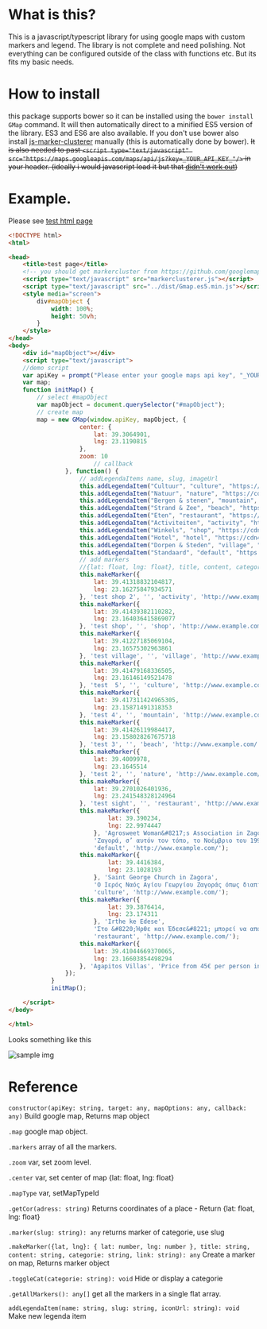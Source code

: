 # What is this?

This is a javascript/typescript library for using google maps with custom markers and legend. The library is not complete and need polishing. Not everything can be configured outside of the class with functions etc. But its fits my basic needs.

# How to install

this package supports bower so it can be installed using the `bower install GMap` command. It will then automatically direct to a minified ES5 version of the library. ES3 and ES6 are also available. If you don't use bower also install [js-marker-clusterer][js-marker-clusterer]
manually (this is automatically done by bower). ~~It is also needed to past `<script type="text/javascript" src="https://maps.googleapis.com/maps/api/js?key=_YOUR_API_KEY_"/>` in your header. (ideally i would javascript load it but that [didn't work out][stackOverflow])~~

# Example.

Please see [test html page][test]
```html
<!DOCTYPE html>
<html>

<head>
    <title>test page</title>
    <!-- you should get markercluster from https://github.com/googlemaps/js-marker-clusterer -->
    <script type="text/javascript" src="markerclusterer.js"></script>
    <script type="text/javascript" src="../dist/Gmap.es5.min.js"></script>
    <style media="screen">
        div#mapObject {
            width: 100%;
            height: 50vh;
        }
    </style>
</head>
<body>
    <div id="mapObject"></div>
    <script type="text/javascript">
    //demo script
    var apiKey = prompt("Please enter your google maps api key", "_YOUR_API_KEY_");
    var map;
    function initMap() {
        // select #mapObject
        var mapObject = document.querySelector("#mapObject");
        // create map
        map = new GMap(window.apiKey, mapObject, {
                    center: {
                        lat: 39.3064901,
                        lng: 23.1190815
                    },
                    zoom: 10
                        // callback
                }, function() {
                    // addLegendaItems name, slug, imageUrl
                    this.addLegendaItem("Cultuur", "culture", "https://cdn4.iconfinder.com/data/icons/banking-and-finance/500/bank-building-48.png");
                    this.addLegendaItem("Natuur", "nature", "https://cdn2.iconfinder.com/data/icons/circle-icons-1/64/flower-48.png");
                    this.addLegendaItem("Bergen & stenen", "mountain", "https://cdn0.iconfinder.com/data/icons/citycons/150/Citycons_mountain-48.png");
                    this.addLegendaItem("Strand & Zee", "beach", "https://cdn0.iconfinder.com/data/icons/kameleon-free-pack-rounded/110/Beach-48.png");
                    this.addLegendaItem("Eten", "restaurant", "https://cdn0.iconfinder.com/data/icons/kameleon-free-pack-rounded/110/Food-Dome-48.png");
                    this.addLegendaItem("Activiteiten", "activity", "https://cdn2.iconfinder.com/data/icons/circle-icons-1/64/calendar-48.png");
                    this.addLegendaItem("Winkels", "shop", "https://cdn1.iconfinder.com/data/icons/ecommerce-free/96/Cart-48.png");
                    this.addLegendaItem("Hotel", "hotel", "https://cdn4.iconfinder.com/data/icons/hotel-icons-1/744/sleeping_hotel_bed_hostel-48.png");
                    this.addLegendaItem("Dorpen & Steden", "village", "https://cdn0.iconfinder.com/data/icons/citycons/150/Citycons_building-48.png");
                    this.addLegendaItem("Standaard", "default", "https://cdn0.iconfinder.com/data/icons/social-networks-and-media-flat-icons/136/Social_Media_Socialmedia_network_share_socialnetwork_network-14-48.png");
                    // add markers
                    //{lat: float, lng: float}, title, content, categorieSlug, link
                    this.makeMarker({
                        lat: 39.41318832104817,
                        lng: 23.16275847934571
                    }, 'test shop 2', '', 'activity', 'http://www.example.com/');
                    this.makeMarker({
                        lat: 39.41439382110282,
                        lng: 23.164036415869077
                    }, 'test shop', '', 'shop', 'http://www.example.com/');
                    this.makeMarker({
                        lat: 39.41227185069104,
                        lng: 23.16575302963861
                    }, 'test village', '', 'village', 'http://www.example.com/');
                    this.makeMarker({
                        lat: 39.41479168336505,
                        lng: 23.16146149521478
                    }, 'test  5', '', 'culture', 'http://www.example.com/');
                    this.makeMarker({
                        lat: 39.417311424965305,
                        lng: 23.15871491318353
                    }, 'test 4', '', 'mountain', 'http://www.example.com/');
                    this.makeMarker({
                        lat: 39.41426119984417,
                        lng: 23.158028267675718
                    }, 'test 3', '', 'beach', 'http://www.example.com/');
                    this.makeMarker({
                        lat: 39.4009978,
                        lng: 23.1645514
                    }, 'test 2', '', 'nature', 'http://www.example.com/');
                    this.makeMarker({
                        lat: 39.2701026401936,
                        lng: 23.241548328124964
                    }, 'test sight', '', 'restaurant', 'http://www.example.com/');
                    this.makeMarker({
                            lat: 39.390234,
                            lng: 22.9974447
                        }, 'Agrosweet Woman&#8217;s Association in Zagora',
                        'Ζαγορά, σ’ αυτόν τον τόπο, το Νοέμβριο του 1993,  ιδρύθηκε ο Γυναικείος Αγροτοτουριστικός Συνεταιρισμός Ζαγοράς, ο μοναδικός Γυναικείος Συνεταιρισμός της Μαγνησίας, από 50 γυναίκες      που θέλησαν να αξιοποιήσουν τις παραδόσεις τους και να προσφέρουν υπηρεσίες όχι στεγνά τουριστικές, αλλά δουλειά με κέφι, μεράκι και ποιότητα. Το Πήλιο, από τα πιο όμορφα ελληνικά βουνά, γνωστό από &hellip;',
                        'default', 'http://www.example.com/');
                    this.makeMarker({
                            lat: 39.4416384,
                            lng: 23.1028193
                        }, 'Saint George Church in Zagora',
                        'Ο Ιερός Ναός Αγίου Γεωργίου Ζαγοράς όπως διαπιστώνουμε εξ&#8217; αναγλύφου μαρμάρινης πλάκας που είναι εντοιχισμένη στο εξωτερικό μέρος της ανατολικής πλευράς του Ναού δηλώνει: Ανηγέρθη εκ βάθρων την 14η Μαρτίου 1765 δια προτροπής του πρώην Κωνσταντινουπόλεως Πατριάρχου Καλλινίκου  και κοινής βοηθείας συνδρομής των ενοριτών και λοιπών εγχωρίων, επί των ημερών του Αγίου Δημητριάδος Γρηγορίου. Επίσης &hellip;',
                        'culture', 'http://www.example.com/');
                    this.makeMarker({
                            lat: 39.3876414,
                            lng: 23.174311
                        }, 'Irthe ke Edese',
                        'Στο &#8220;Ήρθε και Έδεσε&#8221; μπορεί να απολαύσει κανείς πεντανόστιμο φαγητό, σε ένα πολύ όμορφο περιβάλλον. Η τοποθεσία του μοναδική, αφού είναι εύκολα προσβάσιμη από τα χωριά του Πηλίου και μόλις λίγα μέτρα από τη θάλασσα. Ιδανικό για ένα ωραίο δείπνο αλλά και για ένα γρήγορο φαγητό μετά το μπάνιο.Βασικός λόγος να το επισκεφτείς είναι η &hellip;',
                        'restaurant', 'http://www.example.com/');
                    this.makeMarker({
                        lat: 39.41044669370065,
                        lng: 23.16603854498294
                    }, 'Agapitos Villas', 'Price from 45€ per person in Double Room (Low Season) Price from 755€ per person in Double Room (High Season)', 'hotel', 'http://www.example.com/');
                });
            }
            initMap();

    </script>
</body>

</html>
```
Looks something like this

![sample img][img]
# Reference

`constructor(apiKey: string, target: any, mapOptions: any, callback: any)` Build google map, Returns map object

`.map` google map object.

`.markers` array of all the markers.

`.zoom` var, set zoom level.

`.center` var, set center of map {lat: float, lng: float}

`.mapType` var, setMapTypeId

`.getCor(adress: string)` Returns coordinates of a place - Return {lat: float, lng: float}

`.marker(slug: string): any` returns marker of categorie, use slug

`.makeMarker({lat, lng}: { lat: number, lng: number }, title: string, content: string, categorie: string, link: string): any` Create a marker on map, Returns marker object

`.toggleCat(categorie: string): void` Hide or display a categorie

`.getAllMarkers(): any[]` get all the markers in a single flat array.

`addLegendaItem(name: string, slug: string, iconUrl: string): void` Make new legenda item


[stackOverflow]: http://stackoverflow.com/questions/39975325/google-maps-js-api-not-showing
[js-marker-clusterer]: https://github.com/googlemaps/js-marker-clusterer
[test]: test/test.html
[img]: http://i.imgur.com/Swtl0Dx.png
